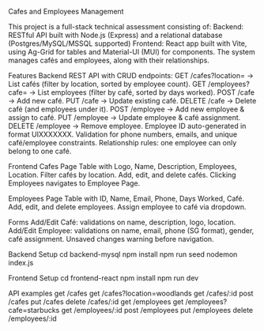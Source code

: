 Cafes and Employees Management

This project is a full-stack technical assessment consisting of:
Backend: RESTful API built with Node.js (Express) and a relational database (Postgres/MySQL/MSSQL supported)
Frontend: React app built with Vite, using Ag-Grid for tables and Material-UI (MUI) for components.
The system manages cafés and employees, along with their relationships.

Features
Backend
REST API with CRUD endpoints:
GET /cafes?location=<location> → List cafés (filter by location, sorted by employee count).
GET /employees?cafe=<cafe> → List employees (filter by café, sorted by days worked).
POST /cafe → Add new café.
PUT /cafe → Update existing café.
DELETE /cafe → Delete café (and employees under it).
POST /employee → Add new employee & assign to café.
PUT /employee → Update employee & café assignment.
DELETE /employee → Remove employee.
Employee ID auto-generated in format UIXXXXXXX.
Validation for phone numbers, emails, and unique café/employee constraints.
Relationship rules: one employee can only belong to one café.

Frontend
Cafes Page
Table with Logo, Name, Description, Employees, Location.
Filter cafés by location.
Add, edit, and delete cafés.
Clicking Employees navigates to Employee Page.

Employees Page
Table with ID, Name, Email, Phone, Days Worked, Café.
Add, edit, and delete employees.
Assign employee to café via dropdown.

Forms
Add/Edit Café: validations on name, description, logo, location.
Add/Edit Employee: validations on name, email, phone (SG format), gender, café assignment.
Unsaved changes warning before navigation.


Backend Setup
cd backend-mysql
npm install
npm run seed
nodemon index.js

Frontend Setup
cd frontend-react
npm install
npm run dev

API examples
get /cafes
get /cafes?location=woodlands
get /cafes/:id
post /cafes
put /cafes
delete /cafes/:id
get /employees
get /employees?cafe=starbucks
get /employees/:id
post /employees
put /employees
delete /employees/:id

